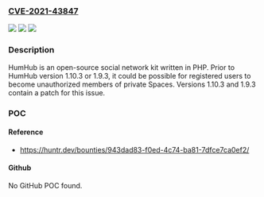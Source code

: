 ### [CVE-2021-43847](https://cve.mitre.org/cgi-bin/cvename.cgi?name=CVE-2021-43847)
![](https://img.shields.io/static/v1?label=Product&message=humhub&color=blue)
![](https://img.shields.io/static/v1?label=Version&message=n%2Fa&color=blue)
![](https://img.shields.io/static/v1?label=Vulnerability&message=CWE-285%3A%20Improper%20Authorization&color=brighgreen)

### Description

HumHub is an open-source social network kit written in PHP. Prior to HumHub version 1.10.3 or 1.9.3, it could be possible for registered users to become unauthorized members of private Spaces. Versions 1.10.3 and 1.9.3 contain a patch for this issue.

### POC

#### Reference
- https://huntr.dev/bounties/943dad83-f0ed-4c74-ba81-7dfce7ca0ef2/

#### Github
No GitHub POC found.

